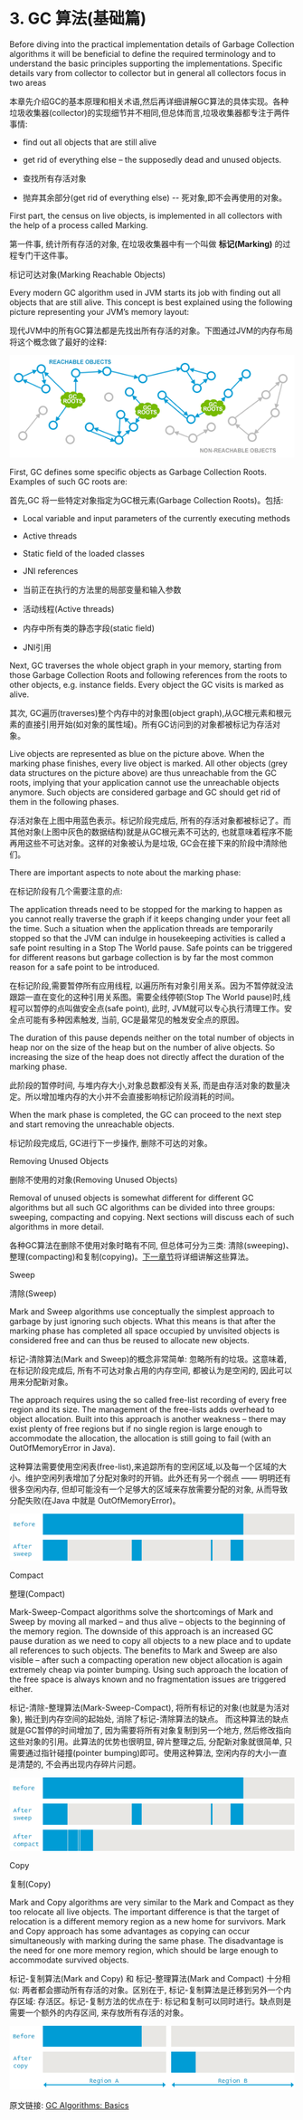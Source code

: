 # 3. GC 算法(基础篇)


Before diving into the practical implementation details of Garbage Collection algorithms it will be beneficial to define the required terminology and to understand the basic principles supporting the implementations. Specific details vary from collector to collector but in general all collectors focus in two areas

本章先介绍GC的基本原理和相关术语,然后再详细讲解GC算法的具体实现。各种垃圾收集器(collector)的实现细节并不相同,但总体而言,垃圾收集器都专注于两件事情:


- find out all objects that are still alive
- get rid of everything else – the supposedly dead and unused objects.

- 查找所有存活对象
- 抛弃其余部分(get rid of everything else) -- 死对象,即不会再使用的对象。




First part, the census on live objects, is implemented in all collectors with the help of a process called Marking.

第一件事, 统计所有存活的对象, 在垃圾收集器中有一个叫做 **标记(Marking)** 的过程专门干这件事。



标记可达对象(Marking Reachable Objects)



Every modern GC algorithm used in JVM starts its job with finding out all objects that are still alive. This concept is best explained using the following picture representing your JVM’s memory layout:

现代JVM中的所有GC算法都是先找出所有存活的对象。下图通过JVM的内存布局将这个概念做了最好的诠释:


![](03_01_Java-GC-mark-and-sweep.png)




First, GC defines some specific objects as Garbage Collection Roots. Examples of such GC roots are:

首先,GC 将一些特定对象指定为GC根元素(Garbage Collection Roots)。包括:


- Local variable and input parameters of the currently executing methods

- Active threads

- Static field of the loaded classes

- JNI references

- 当前正在执行的方法里的局部变量和输入参数
- 活动线程(Active threads)
- 内存中所有类的静态字段(static field)
- JNI引用


Next, GC traverses the whole object graph in your memory, starting from those Garbage Collection Roots and following references from the roots to other objects, e.g. instance fields. Every object the GC visits is marked as alive.


其次, GC遍历(traverses)整个内存中的对象图(object graph),从GC根元素和根元素的直接引用开始(如对象的属性域)。所有GC访问到的对象都被标记为存活对象。



Live objects are represented as blue on the picture above. When the marking phase finishes, every live object is marked. All other objects (grey data structures on the picture above) are thus unreachable from the GC roots, implying that your application cannot use the unreachable objects anymore. Such objects are considered garbage and GC should get rid of them in the following phases.

存活对象在上图中用蓝色表示。标记阶段完成后, 所有的存活对象都被标记了。而其他对象(上图中灰色的数据结构)就是从GC根元素不可达的, 也就意味着程序不能再用这些不可达对象。这样的对象被认为是垃圾, GC会在接下来的阶段中清除他们。




There are important aspects to note about the marking phase:

在标记阶段有几个需要注意的点:



The application threads need to be stopped for the marking to happen as you cannot really traverse the graph if it keeps changing under your feet all the time. Such a situation when the application threads are temporarily stopped so that the JVM can indulge in housekeeping activities is called a safe point resulting in a Stop The World pause. Safe points can be triggered for different reasons but garbage collection is by far the most common reason for a safe point to be introduced.


在标记阶段,需要暂停所有应用线程, 以遍历所有对象引用关系。因为不暂停就没法跟踪一直在变化的这种引用关系图。需要全线停顿(Stop The World pause)时,线程可以暂停的点叫做安全点(safe point), 此时, JVM就可以专心执行清理工作。安全点可能有多种因素触发, 当前, GC是最常见的触发安全点的原因。



The duration of this pause depends neither on the total number of objects in heap nor on the size of the heap but on the number of alive objects. So increasing the size of the heap does not directly affect the duration of the marking phase.


此阶段的暂停时间, 与堆内存大小,对象总数都没有关系, 而是由存活对象的数量决定。所以增加堆内存的大小并不会直接影响标记阶段消耗的时间。



When the mark phase is completed, the GC can proceed to the next step and start removing the unreachable objects.


标记阶段完成后, GC进行下一步操作, 删除不可达的对象。



Removing Unused Objects

删除不使用的对象(Removing Unused Objects)


Removal of unused objects is somewhat different for different GC algorithms but all such GC algorithms can be divided into three groups: sweeping, compacting and copying. Next sections will discuss each of such algorithms in more detail.


各种GC算法在删除不使用对象时略有不同, 但总体可分为三类: 清除(sweeping)、整理(compacting)和复制(copying)。[下一章节](04_GC_Algorithms_Implementations.md)将详细讲解这些算法。



Sweep

清除(Sweep)


Mark and Sweep algorithms use conceptually the simplest approach to garbage by just ignoring such objects. What this means is that after the marking phase has completed all space occupied by unvisited objects is considered free and can thus be reused to allocate new objects.




标记-清除算法(Mark and Sweep)的概念非常简单: 忽略所有的垃圾。这意味着, 在标记阶段完成后, 所有不可达对象占用的内存空间, 都被认为是空闲的, 因此可以用来分配新对象。




The approach requires using the so called free-list recording of every free region and its size. The management of the free-lists adds overhead to object allocation. Built into this approach is another weakness – there may exist plenty of free regions but if no single region is large enough to accommodate the allocation, the allocation is still going to fail (with an OutOfMemoryError in Java).


这种算法需要使用空闲表(free-list),来追踪所有的空闲区域,以及每一个区域的大小。维护空闲列表增加了分配对象时的开销。此外还有另一个弱点 —— 明明还有很多空闲内存, 但却可能没有一个足够大的区域来存放需要分配的对象, 从而导致分配失败(在Java 中就是 OutOfMemoryError)。



![](03_02_GC-sweep.png)




Compact

整理(Compact)


Mark-Sweep-Compact algorithms solve the shortcomings of Mark and Sweep by moving all marked – and thus alive – objects to the beginning of the memory region. The downside of this approach is an increased GC pause duration as we need to copy all objects to a new place and to update all references to such objects. The benefits to Mark and Sweep are also visible – after such a compacting operation new object allocation is again extremely cheap via pointer bumping. Using such approach the location of the free space is always known and no fragmentation issues are triggered either.


标记-清除-整理算法(Mark-Sweep-Compact), 将所有标记的对象(也就是为活对象), 搬迁到内存空间的起始处, 消除了标记-清除算法的缺点。 而这种算法的缺点就是GC暂停的时间增加了, 因为需要将所有对象复制到另一个地方, 然后修改指向这些对象的引用。此算法的优势也很明显, 碎片整理之后, 分配新对象就很简单, 只需要通过指针碰撞(pointer bumping)即可。使用这种算法, 空闲内存的大小一直是清楚的, 不会再出现内存碎片问题。



![](03_03_GC-mark-sweep-compact.png)





Copy

复制(Copy)


Mark and Copy algorithms are very similar to the Mark and Compact as they too relocate all live objects. The important difference is that the target of relocation is a different memory region as a new home for survivors. Mark and Copy approach has some advantages as copying can occur simultaneously with marking during the same phase. The disadvantage is the need for one more memory region, which should be large enough to accommodate survived objects.


标记-复制算法(Mark and Copy) 和 标记-整理算法(Mark and Compact) 十分相似: 两者都会挪动所有存活的对象。区别在于, 标记-复制算法是迁移到另外一个内存区域: 存活区。标记-复制方法的优点在于:  标记和复制可以同时进行。缺点则是需要一个额外的内存区间, 来存放所有存活的对象。



![](03_04_GC-mark-and-copy-in-Java.png)





原文链接: [GC Algorithms: Basics](https://plumbr.eu/handbook/garbage-collection-algorithms)





<div style="page-break-after : always;"> </div>


